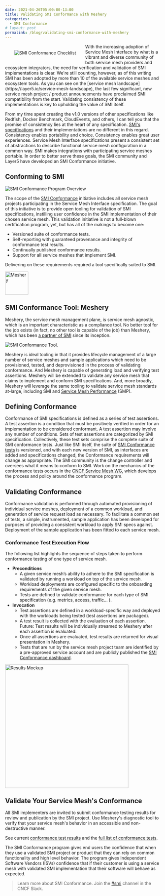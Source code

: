 ```yaml
---
date: 2021-04-26T05:00:00-13:00
title: Validating SMI Conformance with Meshery
categories:
  - SMI Conformance
# layout: post
permalink: /blog/validating-smi-conformance-with-meshery
---
```


<div class="row" style="width:220px;float:left;padding:20px;text-align:center;">
<img src="/images/posts/2021-04-26-validating-smi-conformance-with-meshery/smi-conformance.png#left" alt="SMI Conformance Checklist" />
</div>With the increasing adoption of Service Mesh Interface by what is a vibrant and diverse community of both service mesh providers and ecosystem integrators, the need for verification and validation of SMI implementations is clear. We're still counting, however, as of this writing SMI has been adopted by more than 10 of the available service meshes and ecosystem tools. As you can see on the [service mesh landscape](https://layer5.io/service-mesh-landscape), the last few significant, new service mesh project / product announcements have proclaimed SMI compatibility from the start. Validating consistency of these implementations is key to upholding the value of SMI itself.

From my time spent creating the v1.0 versions of other specifications like Redfish, Docker Benchmark, CloudEvents, and others, I can tell you that the promise of consistency lies at the heart of any specification. [SMI's specifications](https://github.com/servicemeshinterface/smi-spec) and their implementations are no different in this regard. Consistency enables portability and choice. Consistency enables great user experiences. Service Mesh Interface specifications present a consistent set of abstractions to describe functional service mesh configuration in a common way. SMI makes integrations with participating service meshes portable. In order to better serve these goals, the SMI community and Layer5 have developed an SMI Conformance initiative.

## Conforming to SMI

![SMI Conformance Program Overview](/images/posts/2021-04-26-validating-smi-conformance-with-meshery/smi-comformance-initiative-overview.png)

The scope of the [SMI Conformance](https://layer5.io/projects/service-mesh-interface-conformance) initiative includes all service mesh projects participating in the Service Mesh Interface specification. The goal of this initiative is to provide open tooling for validation of SMI specifications, instilling user confidence in the SMI implementation of their chosen service mesh. This validation initiative is not a full-blown certification program, yet, but has all of the makings to become one:

- Versioned suite of conformance tests.
- Self-reporting with guaranteed provenance and integrity of conformance test results.
- Continually published conformance results.
- Support for all service meshes that implement SMI.

Delivering on these requirements required a tool specifically suited to SMI.

<img src="/images/posts/2021-04-26-validating-smi-conformance-with-meshery/meshery-logo-light-text-side.svg#center" height="75" alt="Meshery">

## SMI Conformance Tool: Meshery

Meshery, the service mesh management plane, is service mesh agnostic, which is an important characteristic as a compliance tool. No better tool for the job exists (in fact, no other tool is capable of the job) than Meshery, which has been [a partner of SMI](https://meshery.io/blog/a-standard-interface-for-service-meshes) since its inception.

![SMI Conformance Tool](/images/posts/2021-04-26-validating-smi-conformance-with-meshery/meshery-service-mesh-compliance-tool.png).

Meshery is ideal tooling in that it provides lifecycle management of a large number of service meshes and sample applications which need to be provisioned, tested, and deprovisioned in the process of validating conformance. And  Meshery is capable of generating load and verifying test assertions. Meshery will be extended to validate any service mesh that claims to implement and conform SMI specifications. And, more broadly, Meshery will leverage the same tooling to validate service mesh standards at-large, including SMI and [Service Mesh Performance](https://smp-spec.io) (SMP).

## Defining Conformance

Conformance of SMI specifications is defined as a series of test assertions. A test assertion is a condition that must be positively verified in order for an implementation to be considered conformant. A test assertion may involve any number of conditions. Sets of test assertions are categorized by SMI specification. Collectively, these test sets comprise the complete suite of SMI conformance tests. Just like SMI itself, the suite of [SMI Conformance tests](https://layer5.io/projects/service-mesh-interface-conformance) is versioned, and with each new version of SMI, as interfaces are added and specifications changed, the Conformance requirements will change as appropriate. The SMI community is the change controller and oversees what it means to conform to SMI. Work on the mechanics of the conformance tests occurs in the [CNCF Service Mesh WG](https://github.com/cncf/sig-network/tree/master/service-mesh-wg), which develops the process and policy around the conformance program.

## Validating Conformance

Conformance validation is performed through automated provisioning of individual service meshes, deployment of a common workload, and generation of service request load as necessary. To facilitate a common set of tests, a simple, instrumented, sample application has been developed for purposes of providing a consistent workload to apply SMI specs against. Deployment of the sample application has been fitted to each service mesh.

### Conformance Test Execution Flow

The following list highlights the sequence of steps taken to perform conformance testing of one type of service mesh.

- **Preconditions**
  - A given service mesh’s ability to adhere to the SMI specification is validated by running a workload on top of the service mesh.
  - Workload deployments are configured specific to the onboarding requirements of the given service mesh.
  - Tests are defined to validate conformance for each type of SMI specification (e.g. metrics, access, traffic… ).
- **Invocation**
  - Test assertions are defined in a workload-specific way and deployed with the workloads being tested (test assertions are packaged).
  - A test result is collected with the evaluation of each assertion. Future: Test results will be individually streamed to Meshery after each assertion is evaluated.
  - Once all assertions are evaluated, test results are returned for visual presentation in Meshery.
  - Tests that are run by the service mesh project team are identified by a pre-approved service account and are publicly published the [SMI Conformance dashboard](https://meshery.io/service-mesh-interface).


<img src="/images/posts/2021-04-26-validating-smi-conformance-with-meshery/smi-conformance-results.svg" height="400" alt="Results Mockup">

## Validate Your Service Mesh's Conformance

All SMI implementers are invited to submit conformance testing results for review and publication by the SMI project. Use Meshery's diagnostic tool to verify that your service mesh's behavior in an accessible and non-destructive manner.

See current [conformance test results](https://meshery.io/service-mesh-interface) and the [full list of conformance tests](https://layer5.io/projects/service-mesh-interface-conformance).

The SMI Conformance program gives end users the confidence that when they use a validated SMI project or product that they can rely on common functionality and high level behavior. The program gives Independent Software Vendors (ISVs) confidence that if their customer is using a service mesh with validated SMI implementation that their software will behave as expected.

> Learn more about SMI Conformance. Join the [#smi](https://cloud-native.slack.com/messages/smi) channel in the CNCF Slack.
